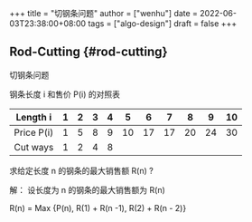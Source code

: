 +++
title = "切钢条问题"
author = ["wenhu"]
date = 2022-06-03T23:38:00+08:00
tags = ["algo-design"]
draft = false
+++

## Rod-Cutting {#rod-cutting}

切钢条问题

钢条长度 i 和售价 P(i) 的对照表

| Length i   | 1 | 2 | 3 | 4 | 5  | 6  | 7  | 8  | 9  | 10 |
|------------|---|---|---|---|----|----|----|----|----|----|
| Price P(i) | 1 | 5 | 8 | 9 | 10 | 17 | 17 | 20 | 24 | 30 |
| Cut ways   | 1 | 2 | 4 | 8 |    |    |    |    |    |    |

求给定长度 n 的钢条的最大销售额 R(n) ?

解： 设长度为 n 的钢条的最大销售额为 R(n)

R(n) =  Max {P(n), R(1) + R(n -1), R(2) + R(n - 2)}
